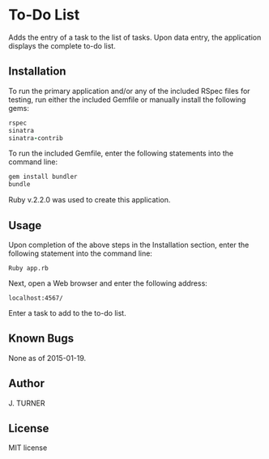 To-Do List
======================

Adds the entry of a task to the list of tasks. Upon data entry,
the application displays the complete to-do list.

Installation
------------

To run the primary application and/or any of the included RSpec files
for testing, run either the included Gemfile or manually install
the following gems:

```ruby
rspec
sinatra
sinatra-contrib
```

To run the included Gemfile, enter the following statements into
the command line:
```ruby
gem install bundler
bundle
```

Ruby v.2.2.0 was used to create this application.

Usage
-----

Upon completion of the above steps in the Installation section, enter the following statement into the command line:
```
Ruby app.rb
```

Next, open a Web browser and enter the following address:
```url
localhost:4567/
```

Enter a task to add to the to-do list.

Known Bugs
----------

None as of 2015-01-19.

Author
------

J. TURNER

License
-------

MIT license
